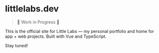 # littlelabs.dev

> 🚧 Work in Progress 🚧

This is the official site for Little Labs — my personal portfolio and home for app + web projects. Built with Vue and TypeScript.

Stay tuned!

